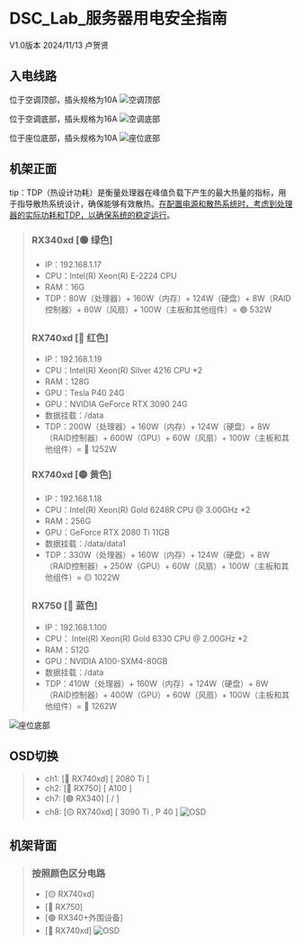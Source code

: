 # DSC_Lab_服务器用电安全指南
V1.0版本 2024/11/13 卢贺贤

## 入电线路 
位于空调顶部，插头规格为10A
![空调顶部](/image/input1.png)

位于空调底部，插头规格为16A
![空调底部](/image/input2.png)

位于座位底部，插头规格为10A
![座位底部](/image/input3.png)


## 机架正面
tip：TDP（热设计功耗）是衡量处理器在峰值负载下产生的最大热量的指标，用于指导散热系统设计，确保能够有效散热。<u>在配置电源和散热系统时，考虑到处理器的实际功耗和TDP，以确保系统的稳定运行</u>。

> ### RX340xd [🟢 绿色]
> - IP：192.168.1.17
> - CPU：Intel(R) Xeon(R) E-2224 CPU 
> - RAM：16G
> - TDP：80W（处理器）+ 160W（内存）+ 124W（硬盘）+ 8W（RAID控制器）+ 60W（风扇）+ 100W（主板和其他组件）= 🟢 532W
> ### RX740xd [🔴 红色]
> - IP：192.168.1.19
> - CPU：Intel(R) Xeon(R) Silver 4216 CPU *2
> - RAM：128G
> - GPU：Tesla P40 24G
> - GPU：NVIDIA GeForce RTX 3090 24G
> - 数据挂载：/data
> - TDP：200W（处理器）+ 160W（内存）+ 124W（硬盘）+ 8W（RAID控制器）+ 600W（GPU）+ 60W（风扇）+ 100W（主板和其他组件）= 🔴 1252W
> ### RX740xd [🟡 黄色]
> - IP：192.168.1.18
> - CPU：Intel(R) Xeon(R) Gold 6248R CPU @ 3.00GHz *2
> - RAM：256G
> - GPU：GeForce RTX 2080 Ti 11GB
> - 数据挂载：/data/data1
> - TDP：330W（处理器）+ 160W（内存）+ 124W（硬盘）+ 8W（RAID控制器）+ 250W（GPU）+ 60W（风扇）+ 100W（主板和其他组件）= 🟡 1022W
> ### RX750 [🔵 蓝色]
> - IP：192.168.1.100
> - CPU： Intel(R) Xeon(R) Gold 6330 CPU @ 2.00GHz *2
> - RAM：512G
> - GPU：NVIDIA A100-SXM4-80GB 
> - 数据挂载：/data
> - TDP：410W（处理器）+ 160W（内存）+ 124W（硬盘）+ 8W（RAID控制器）+ 400W（GPU）+ 60W（风扇）+ 100W（主板和其他组件）= 🔵 1262W

![座位底部](/image/server.png)


## OSD切换
> - ch1: [🔴 RX740xd] [ 2080 Ti ]
> - ch2: [🔵 RX750] [ A100 ]
> - ch7: [🟢 RX340] [ / ]
> - ch8: [🟡 RX740xd] [ 3090 Ti , P 40 ]
![OSD](/image/OSD.jpg)

## 机架背面
> ### 按照颜色区分电路
> - [🟡 RX740xd]
> - [🔵 RX750] 
> - [🟢 RX340+外围设备]
> - [🔴 RX740xd]
![OSD](/image/server-back.png)
